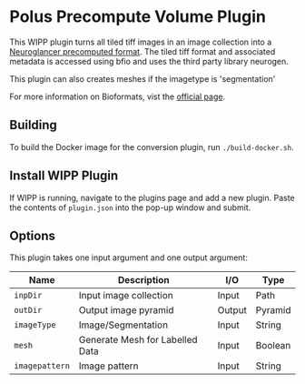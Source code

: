 # Polus Precompute Volume Plugin

This WIPP plugin turns all tiled tiff images in an image collection into a [Neuroglancer precomputed format](https://github.com/google/neuroglancer/tree/master/src/neuroglancer/datasource/precomputed). The tiled tiff format and associated metadata is accessed using bfio and uses the third party library neurogen. 

This plugin can also creates meshes if the imagetype is 'segmentation'

For more information on Bioformats, vist the [official page](https://www.openmicroscopy.org/bio-formats/).

## Building

To build the Docker image for the conversion plugin, run
`./build-docker.sh`.

## Install WIPP Plugin

If WIPP is running, navigate to the plugins page and add a new plugin. Paste the contents of `plugin.json` into the pop-up window and submit.

## Options

This plugin takes one input argument and one output argument:

| Name           | Description                     | I/O    | Type    |
| -------------- | ------------------------------- | ------ | ------- |
| `inpDir`       | Input image collection          | Input  | Path    |
| `outDir`       | Output image pyramid            | Output | Pyramid |
| `imageType`    | Image/Segmentation              | Input  | String  |
| `mesh`         | Generate Mesh for Labelled Data | Input  | Boolean |
| `imagepattern` | Image pattern                   | Input  | String  |

